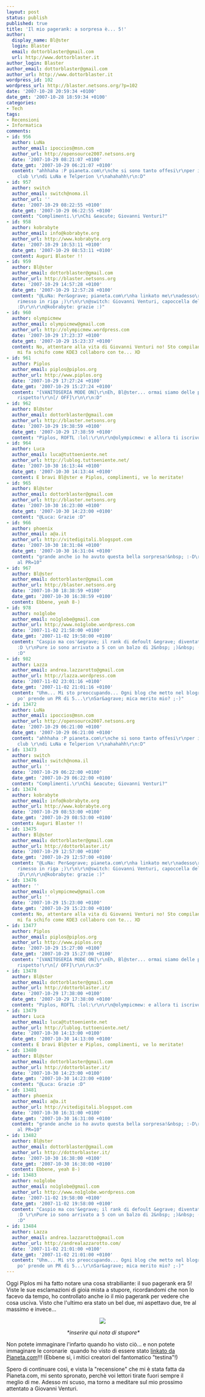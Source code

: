 ```yaml
---
layout: post
status: publish
published: true
title: 'Il mio pagerank: a sorpresa è... 5!'
author:
  display_name: Bl@ster
  login: Blaster
  email: dottorblaster@gmail.com
  url: http://www.dottorblaster.it
author_login: Blaster
author_email: dottorblaster@gmail.com
author_url: http://www.dottorblaster.it
wordpress_id: 102
wordpress_url: http://blaster.netsons.org/?p=102
date: '2007-10-28 20:59:34 +0100'
date_gmt: '2007-10-28 18:59:34 +0100'
categories:
- Tech
tags:
- Recensioni
- Informatica
comments:
- id: 956
  author: LuNa
  author_email: ipoccios@msn.com
  author_url: http://opensource2007.netsons.org
  date: '2007-10-29 08:21:07 +0100'
  date_gmt: '2007-10-29 06:21:07 +0100'
  content: "ahhhaha :P pianeta.com\r\nche si sono tanto offesi\r\nper il testina fan
    club \r\ndi LuNa e Telperion \r\nahahahh\r\n:D"
- id: 957
  author: switch
  author_email: switch@noma.il
  author_url: ''
  date: '2007-10-29 08:22:55 +0100'
  date_gmt: '2007-10-29 06:22:55 +0100'
  content: "Complimenti.\r\nChi &eacute; Giovanni Venturi?"
- id: 958
  author: kobrabyte
  author_email: info@kobrabyte.org
  author_url: http://www.kobrabyte.org
  date: '2007-10-29 10:53:11 +0100'
  date_gmt: '2007-10-29 08:53:11 +0100'
  content: Auguri Blaster !!
- id: 959
  author: Bl@ster
  author_email: dottorblaster@gmail.com
  author_url: http://blaster.netsons.org
  date: '2007-10-29 14:57:28 +0100'
  date_gmt: '2007-10-29 12:57:28 +0100'
  content: "@LuNa: Per&ograve; pianeta.com\r\nha linkato me\r\nadesso\r\nsi &egrave;
    rimesso in riga ;)\r\n\r\n@switch: Giovanni Venturi, capoccella del KDE-it team
    :D\r\n\r\n@kobrabyte: grazie :)"
- id: 960
  author: olympicmew
  author_email: olympicmew@gmail.com
  author_url: http://olympicmew.wordpress.com
  date: '2007-10-29 17:23:37 +0100'
  date_gmt: '2007-10-29 15:23:37 +0100'
  content: No, attentare alla vita di Giovanni Venturi no! Sto compilando KDE4, se
    mi fa schifo come KDE3 collaboro con te... XD
- id: 961
  author: Piplos
  author_email: piplos@piplos.org
  author_url: http://www.piplos.org
  date: '2007-10-29 17:27:24 +0100'
  date_gmt: '2007-10-29 15:27:24 +0100'
  content: "[VANITOSERIA MODE ON]\r\nEh, Bl@ster... ormai siamo delle persone di tutto
    rispetto!\r\n[/ OFF]\r\n\r\n:D"
- id: 962
  author: Bl@ster
  author_email: dottorblaster@gmail.com
  author_url: http://blaster.netsons.org
  date: '2007-10-29 19:38:59 +0100'
  date_gmt: '2007-10-29 17:38:59 +0100'
  content: "Piplos, ROFTL :lol:\r\n\r\n@olympicmew: e allora ti iscrivo."
- id: 964
  author: Luca
  author_email: luca@tuttoeniente.net
  author_url: http://lublog.tuttoeniente.net/
  date: '2007-10-30 16:13:44 +0100'
  date_gmt: '2007-10-30 14:13:44 +0100'
  content: E bravi Bl@ster e Piplos, complimenti, ve lo meritate!
- id: 965
  author: Bl@ster
  author_email: dottorblaster@gmail.com
  author_url: http://blaster.netsons.org
  date: '2007-10-30 16:23:00 +0100'
  date_gmt: '2007-10-30 14:23:00 +0100'
  content: "@Luca: Grazie :D"
- id: 966
  author: phoenix
  author_email: a@a.it
  author_url: http://vitedigitali.blogspot.com
  date: '2007-10-30 18:31:04 +0100'
  date_gmt: '2007-10-30 16:31:04 +0100'
  content: "grande anche io ho avuto questa bella sorpresa!&nbsp; :-D\r\ned ora putniamo
    al PR=10"
- id: 967
  author: Bl@ster
  author_email: dottorblaster@gmail.com
  author_url: http://blaster.netsons.org
  date: '2007-10-30 18:38:59 +0100'
  date_gmt: '2007-10-30 16:38:59 +0100'
  content: Ebbene, yeah 8-)
- id: 978
  author: no1globe
  author_email: no1globe@gmail.com
  author_url: http://www.no1globe.wordpress.com
  date: '2007-11-02 21:58:00 +0100'
  date_gmt: '2007-11-02 19:58:00 +0100'
  content: "Caspio ma cos'&egrave; il rank di defoult &egrave; diventato quello???
    :D \r\nPure io sono arrivato a 5 con un balzo di 2&nbsp; ;)&nbsp; (da 3 a 5!)\r\n\r\nByez!&nbsp;
    :D"
- id: 982
  author: Lazza
  author_email: andrea.lazzarotto@gmail.com
  author_url: http://lazza.wordpress.com
  date: '2007-11-02 23:01:16 +0100'
  date_gmt: '2007-11-02 21:01:16 +0100'
  content: "Uhm... Mi sto preoccupando... Ogni blog che metto nel blogroll dopo un
    po' prende un PR di 5...\r\nSar&agrave; mica merito mio? ;-)"
- id: 13472
  author: LuNa
  author_email: ipoccios@msn.com
  author_url: http://opensource2007.netsons.org
  date: '2007-10-29 06:21:00 +0100'
  date_gmt: '2007-10-29 06:21:00 +0100'
  content: "ahhhaha :P pianeta.com\r\nche si sono tanto offesi\r\nper il testina fan
    club \r\ndi LuNa e Telperion \r\nahahahh\r\n:D"
- id: 13473
  author: switch
  author_email: switch@noma.il
  author_url: ''
  date: '2007-10-29 06:22:00 +0100'
  date_gmt: '2007-10-29 06:22:00 +0100'
  content: "Complimenti.\r\nChi &eacute; Giovanni Venturi?"
- id: 13474
  author: kobrabyte
  author_email: info@kobrabyte.org
  author_url: http://www.kobrabyte.org
  date: '2007-10-29 08:53:00 +0100'
  date_gmt: '2007-10-29 08:53:00 +0100'
  content: Auguri Blaster !!
- id: 13475
  author: Bl@ster
  author_email: dottorblaster@gmail.com
  author_url: http://dottorblaster.it/
  date: '2007-10-29 12:57:00 +0100'
  date_gmt: '2007-10-29 12:57:00 +0100'
  content: "@LuNa: Per&ograve; pianeta.com\r\nha linkato me\r\nadesso\r\nsi &egrave;
    rimesso in riga ;)\r\n\r\n@switch: Giovanni Venturi, capoccella del KDE-it team
    :D\r\n\r\n@kobrabyte: grazie :)"
- id: 13476
  author: ''
  author_email: olympicmew@gmail.com
  author_url: ''
  date: '2007-10-29 15:23:00 +0100'
  date_gmt: '2007-10-29 15:23:00 +0100'
  content: No, attentare alla vita di Giovanni Venturi no! Sto compilando KDE4, se
    mi fa schifo come KDE3 collaboro con te... XD
- id: 13477
  author: Piplos
  author_email: piplos@piplos.org
  author_url: http://www.piplos.org
  date: '2007-10-29 15:27:00 +0100'
  date_gmt: '2007-10-29 15:27:00 +0100'
  content: "[VANITOSERIA MODE ON]\r\nEh, Bl@ster... ormai siamo delle persone di tutto
    rispetto!\r\n[/ OFF]\r\n\r\n:D"
- id: 13478
  author: Bl@ster
  author_email: dottorblaster@gmail.com
  author_url: http://dottorblaster.it/
  date: '2007-10-29 17:38:00 +0100'
  date_gmt: '2007-10-29 17:38:00 +0100'
  content: "Piplos, ROFTL :lol:\r\n\r\n@olympicmew: e allora ti iscrivo."
- id: 13479
  author: Luca
  author_email: luca@tuttoeniente.net
  author_url: http://lublog.tuttoeniente.net/
  date: '2007-10-30 14:13:00 +0100'
  date_gmt: '2007-10-30 14:13:00 +0100'
  content: E bravi Bl@ster e Piplos, complimenti, ve lo meritate!
- id: 13480
  author: Bl@ster
  author_email: dottorblaster@gmail.com
  author_url: http://dottorblaster.it/
  date: '2007-10-30 14:23:00 +0100'
  date_gmt: '2007-10-30 14:23:00 +0100'
  content: "@Luca: Grazie :D"
- id: 13481
  author: phoenix
  author_email: a@a.it
  author_url: http://vitedigitali.blogspot.com
  date: '2007-10-30 16:31:00 +0100'
  date_gmt: '2007-10-30 16:31:00 +0100'
  content: "grande anche io ho avuto questa bella sorpresa!&nbsp; :-D\r\ned ora putniamo
    al PR=10"
- id: 13482
  author: Bl@ster
  author_email: dottorblaster@gmail.com
  author_url: http://dottorblaster.it/
  date: '2007-10-30 16:38:00 +0100'
  date_gmt: '2007-10-30 16:38:00 +0100'
  content: Ebbene, yeah 8-)
- id: 13483
  author: no1globe
  author_email: no1globe@gmail.com
  author_url: http://www.no1globe.wordpress.com
  date: '2007-11-02 19:58:00 +0100'
  date_gmt: '2007-11-02 19:58:00 +0100'
  content: "Caspio ma cos'&egrave; il rank di defoult &egrave; diventato quello???
    :D \r\nPure io sono arrivato a 5 con un balzo di 2&nbsp; ;)&nbsp; (da 3 a 5!)\r\n\r\nByez!&nbsp;
    :D"
- id: 13484
  author: Lazza
  author_email: andrea.lazzarotto@gmail.com
  author_url: http://andrealazzarotto.com/
  date: '2007-11-02 21:01:00 +0100'
  date_gmt: '2007-11-02 21:01:00 +0100'
  content: "Uhm... Mi sto preoccupando... Ogni blog che metto nel blogroll dopo un
    po' prende un PR di 5...\r\nSar&agrave; mica merito mio? ;-)"
---
```

<p>Oggi Piplos mi ha fatto notare una cosa strabiliante: il suo pagerank era 5! Viste le sue esclamazioni di gioia mista a stupore, ricordandomi che non lo facevo da tempo, ho controllato anche io il mio pagerank per vedere che cosa usciva. Visto che l'ultimo era stato un bel due, mi aspettavo due, tre al massimo e invece...</p>
<p align="center"><img src="http://www.piplos.org/wp-content/uploads/2007/10/pr5.jpg" /></p>
<p align="center"><em> *inserire quì nota di stupore*</em></p>
<p align="left">Non potete immaginare l'infarto quando ho visto ciò... e non potete immaginare le coronarie  quando ho visto di essere stato <a href="http://www.pianeta.com/map/index.php?id=18330&amp;f=2">linkato da Pianeta.com</a>!!! (Ebbene si, i mitici creatori del fantomatico "testina"!)</p>
<p align="left">Spero di continuare così, e vista la "recensione" che mi è stata fatta da Pianeta.com, mi sento spronato, perchè voi lettori tirate fuori sempre il meglio di me. Adesso mi scuso, ma torno a meditare sul mio prossimo attentato a Giovanni Venturi.</p>
